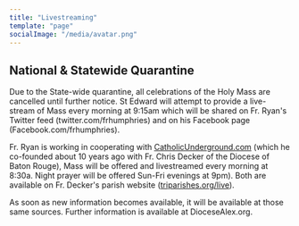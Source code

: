 ```yaml
---
title: "Livestreaming"
template: "page"
socialImage: "/media/avatar.png"
---
```


## National & Statewide Quarantine

Due to the State-wide quarantine, all celebrations of the Holy Mass are cancelled until further notice. St Edward will attempt to provide a live-stream of Mass every morning at 9:15am which will be shared on Fr. Ryan's Twitter feed (twitter.com/frhumphries) and on his Facebook page (Facebook.com/frhumphries).

Fr. Ryan is working in cooperating with [CatholicUnderground.com](http://www.CatholicUnderground.com) (which he co-founded about 10 years ago with Fr. Chris Decker of the Diocese of Baton Rouge), Mass will be offered and livestreamed every morning at 8:30a. Night prayer will be offered Sun-Fri evenings at 9pm). Both are available on Fr. Decker's parish website ([triparishes.org/live](http://triparishes.org/live)).

As soon as new information becomes available, it will be available at those same sources. Further information is available at DioceseAlex.org.
